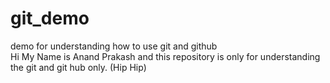 # git_demo
demo for understanding how to use git and github
<br>
Hi My Name is Anand Prakash and this repository is only for understanding the git and git hub only. (Hip Hip)
